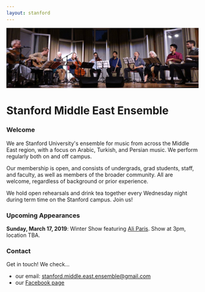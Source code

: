 ```yaml
---
layout: stanford
---
```


![concert](img/concert.jpg)

# Stanford Middle East Ensemble

### Welcome

We are Stanford University's ensemble for music from across the Middle East region, with a focus on Arabic, Turkish, and Persian music. We perform regularly both on and off campus.

Our membership is open, and consists of undergrads, grad students, staff, and faculty, as well as members of the broader community. All are welcome, regardless of background or prior experience.

We hold open rehearsals and drink tea together every Wednesday night during term time on the Stanford campus. Join us!


### Upcoming Appearances

**Sunday, March 17, 2019**: Winter Show featuring [Ali Paris](https://www.youtube.com/channel/UC2BkgM7L7WoizzexIZ1xxtw). Show at 3pm, location TBA.


### Contact

Get in touch! We check...
- our email: stanford.middle.east.ensemble@gmail.com
- our [Facebook page](https://facebook.com/StanfordMEE)